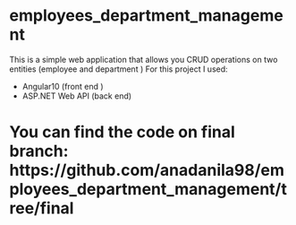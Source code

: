 # employees_department_management
This is a simple web application that allows you CRUD operations on two entities (employee and department ) For this project I used:
<ul>
  <li>Angular10 (front end )</li>
  <li>ASP.NET Web API (back end)</li>
  </ul>
  
  <h1>You can find the code on final branch: https://github.com/anadanila98/employees_department_management/tree/final</h1>
  
  
